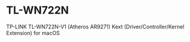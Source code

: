 # TL-WN722N
TP-LINK TL-WN722N-V1 (Atheros AR9271) Kext (Driver/Controller/Kernel Extension) for macOS
